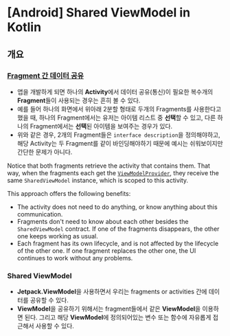 <!-- # 프래그먼트 간 공유 ViewModel -->

# [Android] Shared ViewModel in Kotlin

## 개요

### [Fragment 간 데이터 공유](https://developer.android.com/topic/libraries/architecture/viewmodel.html#sharing)
 - 앱을 개발하게 되면 하나의 **Activity**에서 데이터 공유(통신)이 필요한 복수개의 **Fragment**들이 사용되는 경우는 흔히 볼 수 있다.
 - 예를 들어 하나의 화면에서 위아래 2분할 형태로 두개의 Fragments를 사용한다고 했을 때, 하나의 Fragment에서는 유저는 아이템 리스트 중 **선택**할 수 있고, 다른 하나의 Fragment에서는 **선택**된 아이템을 보여주는 경우가 있다.
 - 위와 같은 경우, 2개의 Fragment들은 `interface description`을 정의해야하고, 해당 Activity는 두 Fragment를 같이 바인딩해야하기 때문에 예시는 쉬워보이지만 간단한 문제가 아니다.

Notice that both fragments retrieve the activity that contains them. That way, when the fragments each get the  [`ViewModelProvider`](https://developer.android.com/reference/androidx/lifecycle/ViewModelProvider), they receive the same  `SharedViewModel`  instance, which is scoped to this activity.

This approach offers the following benefits:

-   The activity does not need to do anything, or know anything about this communication.
-   Fragments don't need to know about each other besides the  `SharedViewModel`  contract. If one of the fragments disappears, the other one keeps working as usual.
-   Each fragment has its own lifecycle, and is not affected by the lifecycle of the other one. If one fragment replaces the other one, the UI continues to work without any problems.

### Shared ViewModel

<p>

- **Jetpack.ViewModel**을 사용하면서 우리는 fragments or activities 간에 데이터를 공유할 수 있다. 
- **ViewModel**을  공유하기 위해서는 fragment들에서 같은 **ViewModel**을 이용하면 된다. 그리고 해당 **ViewModel**에 정의되어있는 변수 또는 함수에 자유롭게 접근해서 사용할 수 있다.
</p>
